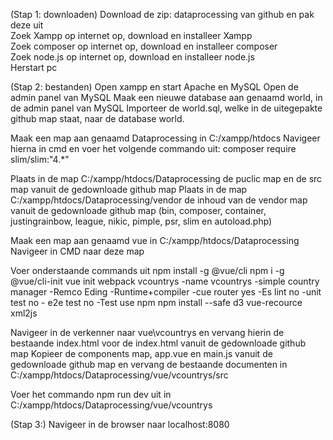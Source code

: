 (Stap 1: downloaden)
Download de zip: dataprocessing van github en pak deze uit                          
Zoek Xampp op internet op, download en installeer Xampp                                       
Zoek composer op internet op, download en installeer composer                                     
Zoek node.js op internet op, download en installeer node.js					    
Herstart pc

(Stap 2: bestanden)
Open xampp en start Apache en MySQL
Open de admin panel van MySQL
Maak een nieuwe database aan genaamd world, in de admin panel van MySQL
Importeer de world.sql, welke in de uitegepakte github map staat, naar de database world.    

Maak een map aan genaamd Dataprocessing in C:/xampp/htdocs
Navigeer hierna in cmd en voer het volgende commando uit:
composer require slim/slim:"4.*"

Plaats in de map C:/xampp/htdocs/Dataprocessing de puclic map en de src map vanuit de gedownloade github map
Plaats in de map C:/xampp/htdocs/Dataprocessing/vendor de inhoud van de vendor map vanuit de gedownloade github map (bin, composer, container, justingrainbow, league, nikic, pimple, psr, slim en autoload.php)

Maak een map aan genaamd vue in C:/xampp/htdocs/Dataprocessing
Navigeer in CMD naar deze map

Voer onderstaande commands uit
npm install -g @vue/cli
npm i -g @vue/cli-init
vue init webpack vcountrys
	-name vcountrys
	-simple country manager
	-Remco Eding
	-Runtime+compiler
	-cue router yes
	-Es lint no
	-unit test no
	- e2e test no
	-Test use npm
npm install --safe d3 vue-recource xml2js

Navigeer in de verkenner naar vue\vcountrys en vervang hierin de bestaande index.html voor de index.html vanuit de gedownloade github map
Kopieer de components map, app.vue en main.js vanuit de gedownloade github map en vervang de bestaande documenten in C:/xampp/htdocs/Dataprocessing/vue/vcountrys/src

Voer het commando npm run dev uit in C:/xampp/htdocs/Dataprocessing/vue/vcountrys

(Stap 3:)
Navigeer in de browser naar localhost:8080
